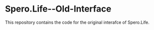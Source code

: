 # Spero.Life--Old-Interface
This repository contains the code for the original interafce of Spero.Life.
